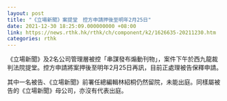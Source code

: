 ```yaml
---
layout: post
title: "《立場新聞》案提堂　控方申請押後至明年2月25日"
date: 2021-12-30 18:25:09.000000000 +08:00
link: https://news.rthk.hk/rthk/ch/component/k2/1626635-20211230.htm
categories: rthk
---
```


《立場新聞》及2名公司管理層被控「串謀發布煽動刊物」，案件下午於西九龍裁判法院提堂。控方申請將案押後至明年2月25日再訊，目前正處理被告保釋申請。

其中一名被告、《立場新聞》前署任總編輯林紹桐仍然留院，未能出庭。同樣屬被告的《立場新聞》母公司，亦沒有代表出庭。
